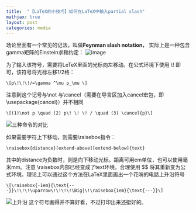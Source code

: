 ```yaml
---
title:  "【LaTeX的小技巧】如何在LaTeX中输入partial slash"
mathjax: true
layout: post
categories: media
---
```


场论里面有一个常见的记法，叫做**Feynman slash notation**， 实际上是一种包含gamma矩阵的Einstein求和约定：
![image](https://user-images.githubusercontent.com/31767235/202132966-64bdc844-dcfe-433b-9a77-c97ca9bca4ba.png)

为了输入该符号，需要将LeTeX里面的光标向左移动。在公式环境下使用 \\!  即可，该符号将光标左移1/2格：
```
\[p\!\!\!/=\gamma ^\mu p_\mu \]
```
注意到这个记号与\\not 与\\cancel（需要在导言区加入cancel宏包，即\usepackage{cancel}）并不相同


```
\[(1)\not p \quad (2) p\! \! \! / \quad (3) \cancel{p}\]
```
![三种命令的对比](https://user-images.githubusercontent.com/31767235/202133057-5e216374-2ae1-4328-8764-e3c691481d90.png)


如果需要字符上下移动，则需要\\raisebox指令：
```
\raisebox{distance}[extend-above][extend-below]{text}
```
其中的distance为负数时，则是向下移动光标。距离可用em单位，也可以使用毫米mm。注意 \\raisebox内部已经变成了text环境，合理使用 $$ 将其重新变为公式环境。理论上可以通过这个方法在LaTeX里面画出一个花哨的电路上升沿符号
```
\[\raisebox{-1em}{\text{---}}\!\!\!\uparrow\!\!\!\!\Big|\!\raisebox{1em}{\text{---}}\]
```
![上升沿](https://user-images.githubusercontent.com/31767235/202133245-1236ce50-9bc9-47f6-b2a9-c4a3bbeda2df.png)
这个符号画得并不算好看，不过打印出来还挺好的。
